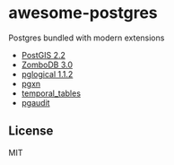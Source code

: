 # awesome-postgres

Postgres bundled with modern extensions

- [PostGIS 2.2](http://postgis.net/)
- [ZomboDB 3.0](https://github.com/zombodb/zombodb)
- [pglogical 1.1.2](https://2ndquadrant.com/en/resources/pglogical/)
- [pgxn](http://pgxn.org/)
- [temporal_tables](http://pgxn.org/dist/temporal_tables/)
- [pgaudit](https://github.com/pgaudit/pgaudit)

## License

MIT
